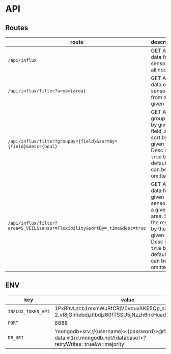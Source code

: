 # API

## Routes

| route                                                                      | description                                                                                                                         |
| -------------------------------------------------------------------------- | ----------------------------------------------------------------------------------------------------------------------------------- |
| `/api/influx`                                                              | GET All data from sensors in all nodes.                                                                                             |
| `/api/influx/filter?area={area}`                                           | GET All data of sensors from a given area.                                                                                          |
| `/api/influx/filter?groupBy={field}&sortBy={field}&desc={bool}`            | GET All, group data by given field, and sort by given field. Desc is `true` by default, it can be omitted.                          |
| `/api/influx/filter?area=S_VEIL&sensor=Flexibility&sortBy=_time&desc=true` | GET All data from a given sensor and a given area. Sort the result by the given field. Desc is `true` by default, it can be omitted |

## ENV

| key                | value                                                                                                            |
| ------------------ | ---------------------------------------------------------------------------------------------------------------- |
| `INFLUX_TOKEN_API` | 1PxRhvLzcb1mxmWuRfCRjV0vbuxXKE5Qp_sZhrnpk8_kC4-2_vl8jOnhebdjzhbdjz60fTSSU5jNzzh6hkHuadQ==                        |
| `PORT`             | 8888                                                                                                             |
| `DB_URI`           | 'mongodb+srv://{username}>:{password}>@fireforce-data.xl1rd.mongodb.net/{database}>?retryWrites=true&w=majority' |
